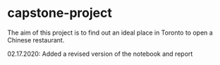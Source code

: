 # capstone-project
The aim of this project is to find out an ideal place in Toronto to open a Chinese restaurant. 

02.17.2020: Added a revised version of the notebook and report 
